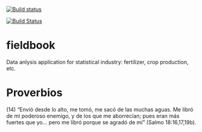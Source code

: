 [![Build status](https://ci.appveyor.com/api/projects/status/7x7cr66jq4pb83eu?svg=true)](https://ci.appveyor.com/project/omarbenites/fieldbook)

[![Build Status](https://travis-ci.org/Flavjack/fieldbook.svg?branch=master)](https://travis-ci.org/Flavjack/fieldbook)


# fieldbook
Data anlysis application for statistical industry: fertilizer, crop production, etc.

# Proverbios

(14) “Envió desde lo alto, me tomó, me sacó de las muchas aguas. Me libró de mi poderoso enemigo, y de los que me aborrecían; pues eran más fuertes que yo… pero me libró porque se agradó de mí” (Salmo 18:16,17,19b).



